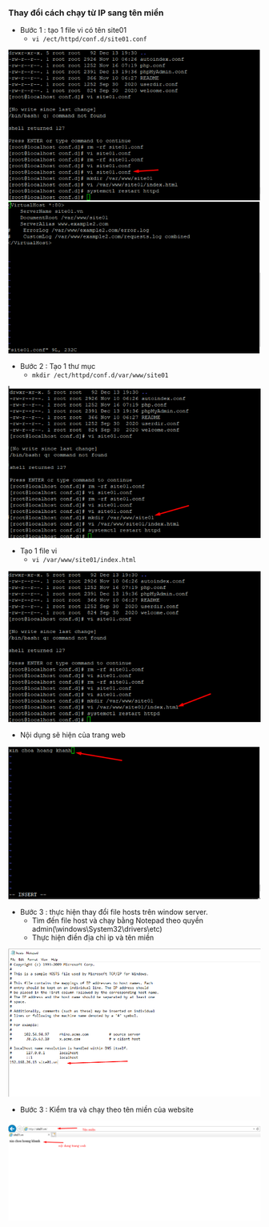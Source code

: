 ### Thay đổi cách chạy từ IP sang tên miền
- Bước 1 : tạo 1 file vi có tên site01
    + `vi /ect/httpd/conf.d/site01.conf`
<img src ="../img/01.png">
<img src ="../img/02.png">

- Bước 2 : Tạo 1 thư mục 
    + `mkdir /ect/httpd/conf.d/var/www/site01`
<img src ="../img/03.png">

- Tạo 1 file vi 
    + `vi /var/www/site01/index.html`
<img src ="../img/04.png">
    
- Nội dụng sẽ hiện của trang web 
<img src ="../img/05.png">

- Bước 3 : thực hiện thay đổi file hosts trên window server.
    + Tìm đến file host và chạy bằng Notepad theo quyền admin(\windows\System32\drivers\etc)
    + Thực hiện điền địa chỉ ip và tên miền
<img src ="../img/06.png">

- Bước 3 : Kiểm tra và chạy theo tên miền của website
<img src ="../img/07.png">

